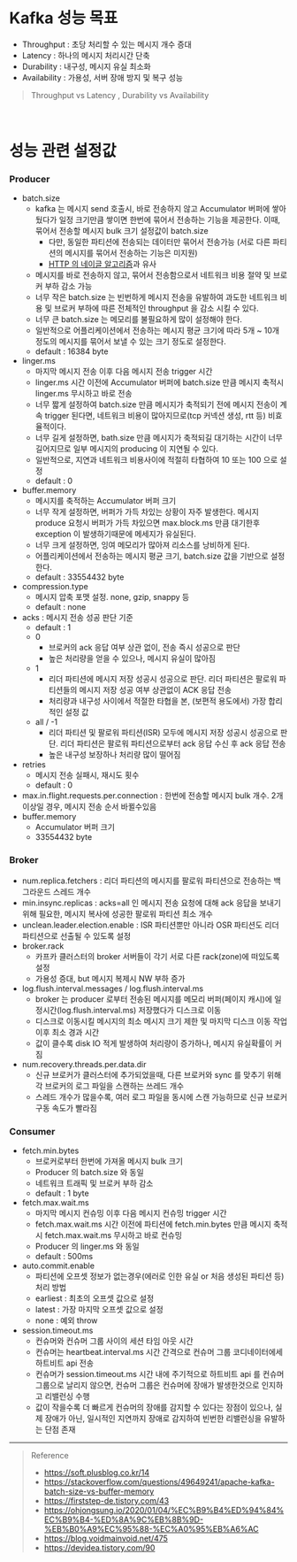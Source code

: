 # Kafka 성능 목표
* Throughput : 초당 처리할 수 있는 메시지 개수 증대
* Latency : 하나의 메시지 처리시간 단축
* Durability : 내구성, 메시지 유실 최소화
* Availability : 가용성, 서버 장애 방지 및 복구 성능

> Throughput vs Latency , Durability vs Availability

<br>

# 성능 관련 설정값
### Producer
* batch.size 
    * kafka 는 메시지 send 호출시, 바로 전송하지 않고 Accumulator 버퍼에 쌓아뒀다가 일정 크기만큼 쌓이면 한번에 묶어서 전송하는 기능을 제공한다. 이때, 묶어서 전송할 메시지 bulk 크기 설정값이 batch.size
      * 다만, 동일한 파티션에 전송되는 데이터만 묶어서 전송가능 (서로 다른 파티션의 메시지를 묶어서 전송하는 기능은 미지원)
      * [HTTP 의 네이글 알고리즘](https://github.com/JisooOh94/study/blob/master/HTTP%20%EC%99%84%EB%B2%BD%EA%B0%80%EC%9D%B4%EB%93%9C/Content/4.1%20TCP%20%ED%94%84%EB%A1%9C%ED%86%A0%EC%BD%9C%20%EC%84%B1%EB%8A%A5%EC%A7%80%EC%97%B0.md#%EB%84%A4%EC%9D%B4%EA%B8%80-%EC%95%8C%EA%B3%A0%EB%A6%AC%EC%A6%98%EA%B3%BC-tcp-no_delay)과 유사
    * 메시지를 바로 전송하지 않고, 묶어서 전송함으로서 네트워크 비용 절약 및 브로커 부하 감소 가능 
    * 너무 작은 batch.size 는 빈번하게 메시지 전송을 유발하여 과도한 네트워크 비용 및 브로커 부하에 따른 전체적인 throughput 을 감소 시킬 수 있다.
    * 너무 큰 batch.size 는 메모리를 불필요하게 많이 설정해야 한다.
    * 일반적으로 어플리케이션에서 전송하는 메시지 평균 크기에 따라 5개 ~ 10개 정도의 메시지를 묶어서 보낼 수 있는 크기 정도로 설정한다. 
    * default : 16384 byte
* linger.ms
    * 마지막 메시지 전송 이후 다음 메시지 전송 trigger 시간 
    * linger.ms 시간 이전에 Accumulator 버퍼에 batch.size 만큼 메시지 축적시 linger.ms 무시하고 바로 전송
    * 너무 짧게 설정하여 batch.size 만큼 메시지가 축적되기 전에 메시지 전송이 계속 trigger 된다면, 네트워크 비용이 많아지므로(tcp 커넥션 생성, rtt 등) 비효율적이다.
    * 너무 길게 설정하면, bath.size 만큼 메시지가 축적되길 대기하는 시간이 너무 길어지므로 일부 메시지의 producing 이 지연될 수 있다.
    * 일반적으로, 지연과 네트워크 비용사이에 적절히 타협하여 10 또는 100 으로 설정
    * default : 0
* buffer.memory
    * 메시지를 축적하는 Accumulator 버퍼 크기
    * 너무 작게 설정하면, 버퍼가 가득 차있는 상황이 자주 발생한다. 메시지 produce 요청시 버퍼가 가득 차있으면 max.block.ms 만큼 대기한후 exception 이 발생하기때문에 메세지가 유실된다.
    * 너무 크게 설정하면, 잉여 메모리가 많아져 리소스를 낭비하게 된다.
    * 어플리케이션에서 전송하는 메시지 평균 크기, batch.size 값을 기반으로 설정한다.
    * default : 33554432 byte
* compression.type
    * 메시지 압축 포맷 설정. none, gzip, snappy 등
    * default : none
* acks : 메시지 전송 성공 판단 기준
    * default : 1
    * 0
        * 브로커의 ack 응답 여부 상관 없이, 전송 즉시 성공으로 판단
        * 높은 처리량을 얻을 수 있으나, 메시지 유실이 많아짐
    * 1
        * 리더 파티션에 메시지 저장 성공시 성공으로 판단. 리더 파티션은 팔로워 파티션들의 메시지 저장 성공 여부 상관없이 ACK 응답 전송
        * 처리량과 내구성 사이에서 적절한 타협을 본, (보편적 용도에서) 가장 합리적인 설정 값
    * all / -1
        * 리더 파티션 및 팔로워 파티션(ISR) 모두에 메시지 저장 성공시 성공으로 판단. 리더 파티션은 팔로워 파티션으로부터 ack 응답 수신 후 ack 응답 전송
        * 높은 내구성 보장하나 처리량 많이 떨어짐 
* retries
    * 메시지 전송 실패시, 재시도 횟수
    * default : 0
* max.in.flight.requests.per.connection : 한번에 전송할 메시지 bulk 개수. 2개 이상일 경우, 메시지 전송 순서 바뀔수있음 
* buffer.memory
	* Accumulator 버퍼 크기
	* 33554432 byte

### Broker
* num.replica.fetchers : 리더 파티션의 메시지를 팔로워 파티션으로 전송하는 백그라운드 스레드 개수
* min.insync.replicas : acks=all 인 메시지 전송 요청에 대해 ack 응답을 보내기 위해 필요한, 메시지 복사에 성공한 팔로워 파티션 최소 개수 
* unclean.leader.election.enable : ISR 파티션뿐만 아니라 OSR 파티션도 리더 파티션으로 선출될 수 있도록 설정
* broker.rack
	* 카프카 클러스터의 broker 서버들이 각기 서로 다른 rack(zone)에 떠있도록 설정
	* 가용성 증대, but 메시지 복제시 NW 부하 증가
* log.flush.interval.messages / log.flush.interval.ms
	* broker 는 producer 로부터 전송된 메시지를 메모리 버퍼(페이지 캐시)에 일정시간(log.flush.interval.ms) 저장했다가 디스크로 이동
	* 디스크로 이동시킬 메시지의 최소 메시지 크기 제한 및 마지막 디스크 이동 작업이후 최소 경과 시간
	* 값이 클수록 disk IO 적게 발생하여 처리량이 증가하나, 메시지 유실확률이 커짐 
* num.recovery.threads.per.data.dir
	* 신규 브로커가 클러스터에 추가되었을때, 다른 브로커와 sync 를 맞추기 위해 각 브로커의 로그 파일을 스캔하는 쓰레드 개수
	* 스레드 개수가 많을수록, 여러 로그 파일을 동시에 스캔 가능하므로 신규 브로커 구동 속도가 빨라짐
 
### Consumer
* fetch.min.bytes
	* 브로커로부터 한번에 가져올 메시지 bulk 크기
	* Producer 의 batch.size 와 동일
	* 네트워크 트래픽 및 브로커 부하 감소
	* default : 1 byte
* fetch.max.wait.ms
	* 마지막 메시지 컨슈밍 이후 다음 메시지 컨슈밍 trigger 시간 
	* fetch.max.wait.ms 시간 이전에 파티션에 fetch.min.bytes 만큼 메시지 축적시 fetch.max.wait.ms 무시하고 바로 컨슈밍
	* Producer 의 linger.ms 와 동일
	* default : 500ms 
* auto.commit.enable
	* 파티션에 오프셋 정보가 없는경우(에러로 인한 유실 or 처음 생성된 파티션 등) 처리 방법
	* earliest : 최초의 오프셋 값으로 설정
	* latest : 가장 마지막 오프셋 값으로 설정
	* none : 예외 throw
* session.timeout.ms 
	* 컨슈머와 컨슈머 그룹 사이의 세션 타임 아웃 시간
	* 컨슈머는 heartbeat.interval.ms 시간 간격으로 컨슈머 그룹 코디네이터에세 하트비트 api 전송
	* 컨슈머가 session.timeout.ms 시간 내에 주기적으로 하트비트 api 를 컨슈머 그룹으로 날리지 않으면, 컨슈머 그룹은 컨슈머에 장애가 발생한것으로 인지하고 리밸런싱 수행
	* 값이 작을수록 더 빠르게 컨슈머의 장애를 감지할 수 있다는 장점이 있으나, 실제 장애가 아닌, 일시적인 지연까지 장애로 감지하여 빈번한 리밸런싱을 유발하는 단점 존재 
	
***
> Reference
> * https://soft.plusblog.co.kr/14
> * https://stackoverflow.com/questions/49649241/apache-kafka-batch-size-vs-buffer-memory
> * https://firststep-de.tistory.com/43
> * https://ohjongsung.io/2020/01/04/%EC%B9%B4%ED%94%84%EC%B9%B4-%ED%8A%9C%EB%8B%9D-%EB%B0%A9%EC%95%88-%EC%A0%95%EB%A6%AC
> * https://blog.voidmainvoid.net/475
> * https://devidea.tistory.com/90